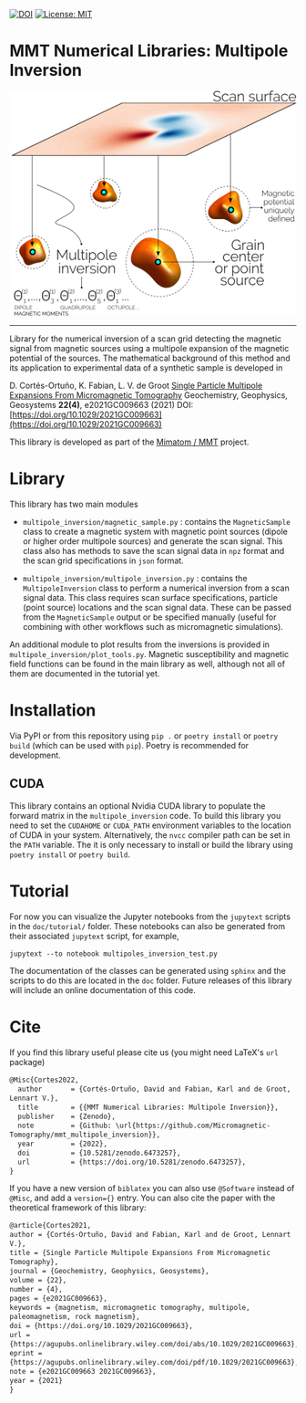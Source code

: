 [![DOI](https://zenodo.org/badge/DOI/10.5281/zenodo.6473257.svg)](https://doi.org/10.5281/zenodo.6473257)
[![License: MIT](https://img.shields.io/badge/License-MIT-yellow.svg)](LICENSE)

# MMT Numerical Libraries: Multipole Inversion

![](doc/images/multipoles.png)

---

Library for the numerical inversion of a scan grid detecting the magnetic
signal from magnetic sources using a multipole expansion of the magnetic
potential of the sources. The mathematical background of this method and its
application to experimental data of a synthetic sample is developed in

D. Cortés-Ortuño, K. Fabian, L. V. de Groot
[Single Particle Multipole Expansions From Micromagnetic Tomography](https://agupubs.onlinelibrary.wiley.com/doi/abs/10.1029/2021GC009663)
Geochemistry, Geophysics, Geosystems **22(4)**, e2021GC009663 (2021)
DOI: [https://doi.org/10.1029/2021GC009663](https://doi.org/10.1029/2021GC009663)

This library is developed as part of the [Mimatom / MMT](https://mimatom.org/)
project.

# Library

This library has two main modules

- `multipole_inversion/magnetic_sample.py` : contains the `MagneticSample`
  class to create a magnetic system with magnetic point sources (dipole or
  higher order multipole sources) and generate the scan signal. This class also
  has methods to save the scan signal data in `npz` format and the scan grid
  specifications in `json` format.

- `multipole_inversion/multipole_inversion.py` : contains the
  `MultipoleInversion` class to perform a numerical inversion from a scan
  signal data. This class requires scan surface specifications, particle (point
  source) locations and the scan signal data. These can be passed from the
  `MagneticSample` output or be specified manually (useful for combining with
  other workflows such as micromagnetic simulations).

An additional module to plot results from the inversions is provided in
`multipole_inversion/plot_tools.py`. Magnetic susceptibility and magnetic field
functions can be found in the main library as well, although not all of them
are documented in the tutorial yet.

# Installation

Via PyPI or from this repository using `pip .` or `poetry install` or `poetry
build` (which can be used with `pip`). Poetry is recommended for development.

## CUDA

This library contains an optional Nvidia CUDA library to populate the forward
matrix in the `multipole_inversion` code. To build this library you need to set
the `CUDAHOME` or `CUDA_PATH` environment variables to the location of CUDA in
your system. Alternatively, the `nvcc` compiler path can be set in the `PATH`
variable. The it is only necessary to install or build the library using
`poetry install` or `poetry build`.

# Tutorial

For now you can visualize the Jupyter notebooks from the `jupytext` scripts in
the `doc/tutorial/` folder. These notebooks can also be generated from their
associated `jupytext` script, for example,

```
jupytext --to notebook multipoles_inversion_test.py 
```

The documentation of the classes can be generated using `sphinx` and the
scripts to do this are located in the `doc` folder. Future releases of this
library will include an online documentation of this code.

# Cite

If you find this library useful please cite us (you might need LaTeX's
`url` package)

    @Misc{Cortes2022,
      author       = {Cortés-Ortuño, David and Fabian, Karl and de Groot, Lennart V.},
      title        = {{MMT Numerical Libraries: Multipole Inversion}},
      publisher    = {Zenodo},
      note         = {Github: \url{https://github.com/Micromagnetic-Tomography/mmt_multipole_inversion}},
      year         = {2022},
      doi          = {10.5281/zenodo.6473257},
      url          = {https://doi.org/10.5281/zenodo.6473257},
    }

If you have a new version of `biblatex` you can also use `@Software` instead of 
`@Misc`, and add a `version={}` entry. You can also cite the paper with the
theoretical framework of this library:


    @article{Cortes2021,
    author = {Cortés-Ortuño, David and Fabian, Karl and de Groot, Lennart V.},
    title = {Single Particle Multipole Expansions From Micromagnetic Tomography},
    journal = {Geochemistry, Geophysics, Geosystems},
    volume = {22},
    number = {4},
    pages = {e2021GC009663},
    keywords = {magnetism, micromagnetic tomography, multipole, paleomagnetism, rock magnetism},
    doi = {https://doi.org/10.1029/2021GC009663},
    url = {https://agupubs.onlinelibrary.wiley.com/doi/abs/10.1029/2021GC009663},
    eprint = {https://agupubs.onlinelibrary.wiley.com/doi/pdf/10.1029/2021GC009663},
    note = {e2021GC009663 2021GC009663},
    year = {2021}
    }
